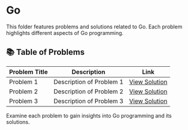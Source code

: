 # Go

This folder features problems and solutions related to Go. Each problem highlights different aspects of Go programming.

## 📚 Table of Problems

| Problem Title       | Description                      | Link                                |
|---------------------|----------------------------------|-------------------------------------|
| Problem 1           | Description of Problem 1          | [View Solution](./Problems/Problem1.md) |
| Problem 2           | Description of Problem 2          | [View Solution](./Problems/Problem2.md) |
| Problem 3           | Description of Problem 3          | [View Solution](./Problems/Problem3.md) |

Examine each problem to gain insights into Go programming and its solutions.
